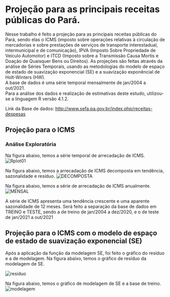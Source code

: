 # Projeção para as principais receitas públicas do Pará.

  Nesse trabalho é feito a projeção para as principais receitas públicas do Pará, sendo elas o ICMS (imposto sobre operações relativas à circulação de mercadorias e sobre prestações de serviços de transporte interestadual, intermunicipal e de comunicação), IPVA (Imposto Sobre Propriedade de Veículo Automotor) e ITCD (Imposto sobre a Transmissão Causa Mortis e Doação de Quaisquer Bens ou Direitos). 
  As projeções são feitas através da análise de Séries Temporais, usando as metodologias do modelo de espaço de estado de suavização exponencial (SE) e a suavização exponêncial de Holt-Winters (HW). \
  A base de dados é uma série temporal mensalmente de jan/2004 a out/2021. \
Para a análise dos dados e realização de estimativas deste estudo, utilizou-se a linguagem R versão 4.1.2.

Link da Base de dados: http://www.sefa.pa.gov.br/index.php/receitas-despesas


## Projeção para o ICMS
### Análise Exploratória
Na figura abaixo, temos a série temporal de arrecadação de ICMS.
![Rplot01](https://user-images.githubusercontent.com/54318133/143904378-b49c70ec-2e66-474d-bc33-59718ec9da79.png)

Na figura abaixo, temos a arrecadação de ICMS decomposta em tendência, sazonalidade e resíduo.
![DECOMPOSTA](https://user-images.githubusercontent.com/54318133/143904671-8b10fd61-966d-4258-b04d-b9671f6c50dd.png)

Na figura abaixo, temos a série de arrecadação de ICMS anualmente.
![MENSAL](https://user-images.githubusercontent.com/54318133/143905238-dc66fc4c-c4f7-4b1e-a40c-76d7693480d3.png)

A série de ICMS apresenta uma tendência crescente e uma aparente sazonalidade de 12 meses. 
Será feito a separação da base de dados em TREINO e TESTE, sendo a de treino de jan/2004 a dez/2020, e o de teste de jan/2021 a out/2021

## Projeção para o ICMS com o modelo de espaço de estado de suavização exponencial (SE)
Após a aplicação da função da modelagem SE, foi feito o gráfico do resíduo e a de modelagem.
Na figura abaixo, temos o gráfico de resíduo da modelagem de SE.

![residuo](https://user-images.githubusercontent.com/54318133/143907539-48d797c5-2389-4eb7-a72d-9f97e88b5412.png)

Na figura abaixo, temos o gráfico de modelagem de SE e a base de treino.
![modelagem](https://user-images.githubusercontent.com/54318133/143907803-9ebcb223-9856-4d1e-ad87-9a7738c54146.png)

